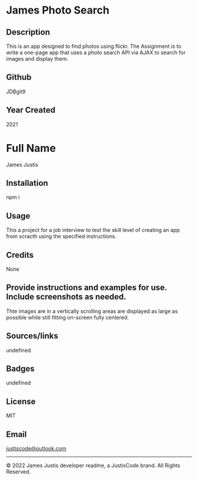 # James Photo Search

## Description
This is an app designed to find photos using flickr. The Assignment is to write a one-page app that uses a photo search API via AJAX to search for images and display them.

## Github
JDBgit9

## Year Created
2021

# Full Name
James Justis

## Installation
npm i

## Usage
This a project for a job interview to test the skill level of creating an app from scracth using the specified instructions.

## Credits
None

## Provide instructions and examples for use. Include screenshots as needed.
Thte images are in a vertically scrolling areas are displayed as large as possible while still fitting on-screen fully centered. 

## Sources/links
undefined

## Badges
undefined

## License 
MIT

## Email
justiscode@outlook.com


---
© 2022 James Justis developer readme, a JustisCode brand. All Rights Reserved.





    